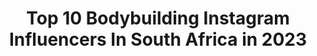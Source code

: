 ---
title: Top 10 Bodybuilding Instagram Influencers In South Africa in 2023
description: >-
  Find top bodybuilding Instagram influencers in South Africa in 2023. Most popular hashtags: #fitness #bodybuilding #love #motivation.
platform: Instagram
hits: 9
text_top: Discover the top-rated Instagram accounts on inBeat.
text_bottom: Our database aggregates 9 Instagram influencers like this in South Africa for you to connect with.
profiles:
  - username: "alex_robinho"
    fullname: >-
      Alex_⭐️Robinho🌟
    bio: >-
      🇿🇦Born And Raised X 🇨🇩 Heritage Fitness Model 💪🏽 Dm For Online training 👨🏽‍💻 Fitpreneur🍃 Based In Hangzhou China 🇨🇳 Checkout my Article feature! ⬇️
    location: "South Africa"
    followers: 12392
    engagement: 884
    commentsToLikes: 0.015287
    id: ckap7i8bfk6pr0i78d4iprweu
    verified: false
    hashtags: "#training, #healthylifestyle, #tightfit, #fitfam"
  - username: "coach_essie"
    fullname: >-
      Stefan Estment
    bio: >-
      EssieAesthetics Head Coach #FitDad Mikey-Rae ❤️ @botesbinx Sponsors: @byoh_apparelco @the_rogue_legion @evolvenutritionza @cannamedsa
    location: "South Africa"
    followers: 27869
    engagement: 110
    commentsToLikes: 0.030192
    id: ck134xefhynru0i19og66qqwo
    verified: false
    hashtags: "#goals, #gym, #igdaily, #picoftheday"
  - username: "nikuslourens"
    fullname: >-
      Nikus Lourens
    bio: >-
      I make videos South African 🇿🇦 ❤️ @chanelle_maritz If you don’t glorify His name when you have nothing, how do you expect to have a lot 👀✝️
    location: "South Africa"
    followers: 47203
    engagement: 1289
    commentsToLikes: 0.008090
    id: ck9wd7wkneh360j78b9u4fahf
    verified: false
    hashtags: "#games, #wallphotoposes, #natural, #progamer"
  - username: "kelly_ifbb.bikini.fit"
    fullname: >-
      KellyAinsworth_Trainer
    bio: >-
      🇿🇦SA Protea Athlete 👊🏻Trainer at Pavilion Virgin Active 🌐 Online Coach ❤Happily @nicholasrodrigues67 babygirl 🥰 🙌🏻@medisportmassage Sponsored
    location: "South Africa"
    followers: 17393
    engagement: 369
    commentsToLikes: 0.034796
    id: ck5hf942lwdyb0i11oj3g0t9o
    verified: false
    hashtags: "#fitnessgirls, #personaltrainer, #girlswholift, #girlthings"
  - username: "jesster_fit"
    fullname: >-
      Jesse Pretorius
    bio: >-
      🏋🏽‍♂️ Online personal trainer and Lifestyle coach @jesster_media @jesster_radioshow @sashalee_taylor 💍 Intuitive eating with @raine.dunn 👇🏼👇🏼
    location: "South Africa"
    followers: 19117
    engagement: 213
    commentsToLikes: 0.024619
    id: ck15sx5paf92g0i19aa76ihae
    verified: false
    hashtags: "#jesster, #ps5, #hustleharder, #jessterfit"
  - username: "sean.levitt.photographer"
    fullname: >-
      SL Fitness Photographer
    bio: >-
      Quality over quantity is the name of the game Head photographer @juiced.media Nikon photographer #Fitness #photographer Personal Acc @seanlevitt
    location: "South Africa"
    followers: 16654
    engagement: 259
    commentsToLikes: 0.050267
    id: ck134xb7bynaw0i19ci7fd7rc
    verified: false
    hashtags: "#fitness, #iphonephotography, #goldenhour, #virtualshoot"
  - username: "mattsiebert_"
    fullname: >-
      matt ♎
    bio: >-
      •Creative direction ☕ •dm me⚡ •I like lifting weights 💪
    location: "South Africa"
    followers: 20926
    engagement: 270
    commentsToLikes: 0.029038
    id: ck5c9ayn2b41f0i1121cg4xum
    verified: false
    hashtags: "#travelphotography, #photooftheday, #portrait, #lifestyle"
  - username: "andrelotter"
    fullname: >-
      Andre Lotter
    bio: >-
      @alphacbd_sa Discount code: LOT10 Royalty Soapie Award winning Actor,Played Liam le Roux in Villa Rosa, RICKUS WELMAN IN 7DE LAAN.
    location: "South Africa"
    followers: 41178
    engagement: 238
    commentsToLikes: 0.012500
    id: ck6trihsgz6nl0j71hrlutcvy
    verified: false
    hashtags: "#celeband2plebs, #rickuswelman, #marko, #7delaan20years"
  - username: "the_lean_girl"
    fullname: >-
      Angelique Michelle Daubermann
    bio: >-
      Founder of the LEAN GIRL™️ Brand 🔥THE LEAN BODY LAB 8 Week Lifestyle Overhaul 👩‍🍳 LEAN GIRL KITCHEN COACH Ultimate Recipe Hub 🎥 YouTube: LEAN GIRL
    location: "South Africa"
    followers: 28720
    engagement: 196
    commentsToLikes: 0.059609
    id: ckap0dzezpv2b0i78tfqmmbrf
    verified: false
    hashtags: "#thekitchencoach, #lowcalorierecipes, #leangirl, #flexibledieting"
---